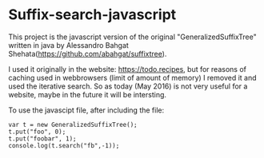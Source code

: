 # Suffix-search-javascript

This project is the javascript version of the original "GeneralizedSuffixTree" written in java by Alessandro Bahgat Shehata(https://github.com/abahgat/suffixtree).

I used it originally in the website: https://todo.recipes, but for reasons of caching used in webbrowsers (limit of amount of memory) I removed it and used the iterative search. So as today (May 2016) is not very useful for a website, maybe in the future it will be intersting.

To use the javascipt file, after including the file:

	var t = new GeneralizedSuffixTree();
	t.put("foo", 0);
	t.put("foobar", 1);
	console.log(t.search("fb",-1));